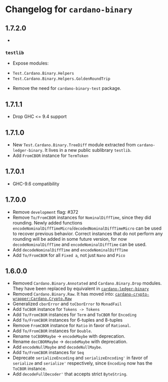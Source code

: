# Changelog for `cardano-binary`

## 1.7.2.0

*

### `testlib`

* Expose modules:
 - `Test.Cardano.Binary.Helpers`
 - `Test.Cardano.Binary.Helpers.GoldenRoundTrip`
* Remove the need for `cardano-binary-test` package.

## 1.7.1.1

* Drop GHC <= 9.4 support

## 1.7.1.0

* New `Test.Cardano.Binary.TreeDiff` module extracted from
  `cardano-ledger-binary`. It lives in a new public sublibrary `testlib`.
* Add `FromCBOR` instance for `TermToken`

## 1.7.0.1

* GHC-9.6 compatibility

## 1.7.0.0

* Remove `development` flag: #372
* Remove `To/FromCBOR` instances for `NominalDiffTime`, since they did rounding.  Newly
  added functions `encodeNominalDiffTimeMicro`/`decodedNominalDiffTimeMicro` can be used
  to recover previous behavior. Correct instances that do not perform any rounding will
  be added in some future version, for now `decodeNominalDiffTime` and
  `encodeNominalDiffTime` can be used.
* Add `decodeNominalDiffTime` and `encodeNominalDiffTime`
* Add `To/FromCBOR` for all `Fixed a`, not just `Nano` and `Pico`

## 1.6.0.0

* Removed `Cardano.Binary.Annotated` and `Cardano.Binary.Drop` modules. They have been
  replaced by equivalent in
  [`cardano-ledger-binary`](https://github.com/input-output-hk/cardano-ledger/blob/master/libs/cardano-ledger-binary)
* Removed `Cardano.Binary.Raw`. It has moved into:
  [`cardano-crypto-wrapper:Cardano.Crypto.Raw`](https://github.com/input-output-hk/cardano-ledger/blob/master/eras/byron/crypto/src/Cardano/Crypto/Raw.hs)
* Generalized `cborError` and `toCborError` to `MonadFail`
* Add `ToCBOR` instance for `Tokens -> Tokens`
* Add `To/FromCBOR` instances for `Term` and `ToCBOR` for `Encoding`
* Add `To/FromCBOR` instances for 6-tuples and 8-tuples
* Remove `FromCBOR` instance for `Ratio` in favor of `Rational`.
* Add `To/FromCBOR` instances for `Double`.
* Rename `toCBORMaybe` -> `encodeMaybe` with deprecation.
* Rename `decCBORMaybe` -> `decodeMaybe` with deprecation.
* Add `encodeNullMaybe` and `decodeNullMaybe`.
* Add `To/FromCBOR` instances for `Seq`
* Deprecate `serializeEncoding` and `serializeEncoding'` in favor of `serialize` and
  `serialize'` respectively, since `Encoding` now has the `ToCBOR` instance.
* Add `decodeFullDecoder'` that accepts strict `ByteString`.
